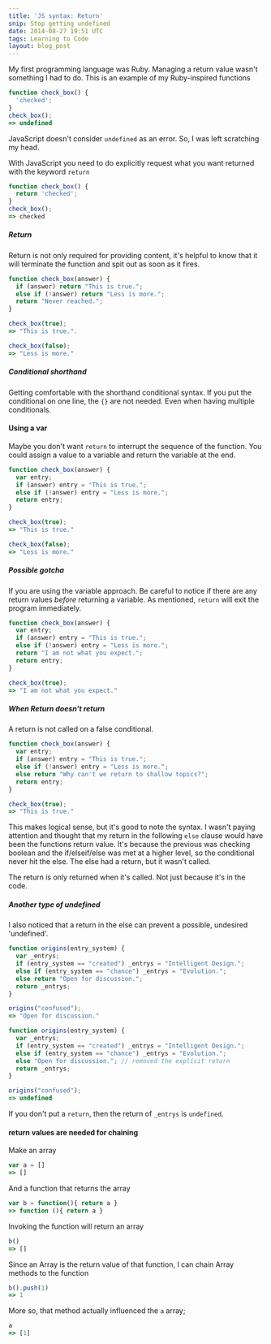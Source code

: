 ```yaml
---
title: 'JS syntax: Return'
snip: Stop getting undefined
date: 2014-08-27 19:51 UTC
tags: Learning to Code
layout: blog_post
---
```


My first programming language was Ruby. Managing a return value wasn't something I had to do. This is an example of my Ruby-inspired functions

~~~javascript
function check_box() {
  'checked';
}
check_box();
=> undefined
~~~

JavaScript doesn't consider `undefined` as an error. So, I was left scratching my head. 

With JavaScript you need to do explicitly request what you want returned with the keyword `return`

~~~javascript
function check_box() {
  return 'checked';
}
check_box();
=> checked
~~~

##### Return
Return is not only required for providing content, it's helpful to know that it will terminate the function and spit out as soon as it fires. 

~~~javascript
function check_box(answer) {
  if (answer) return "This is true.";
  else if (!answer) return "Less is more.";
  return "Never reached.";
}

check_box(true);
=> "This is true.".

check_box(false);
=> "Less is more."
~~~

##### Conditional shorthand

Getting comfortable with the shorthand conditional syntax. If you put the conditional on one line, the `{}` are not needed. 
Even when having multiple conditionals. 


#### Using a var
Maybe you don't want `return` to interrupt the sequence of the function. You could assign a value to a variable and return the variable at the end.

~~~javascript
function check_box(answer) {
  var entry;
  if (answer) entry = "This is true.";
  else if (!answer) entry = "Less is more.";
  return entry;
}

check_box(true);
=> "This is true."

check_box(false);
=> "Less is more."
~~~

##### Possible gotcha

If you are using the variable approach. Be careful to notice if there are any return values _before_ returning a variable. As mentioned, `return` will exit the program immediately.

~~~javascript
function check_box(answer) {
  var entry;
  if (answer) entry = "This is true.";
  else if (!answer) entry = "Less is more.";
  return "I am not what you expect.";
  return entry;
}

check_box(true);
=> "I am not what you expect."
~~~

##### When Return doesn't return 

A return is not called on a false conditional.

~~~javascript
function check_box(answer) {
  var entry;
  if (answer) entry = "This is true.";
  else if (!answer) entry = "Less is more.";
  else return "Why can't we return to shallow topics?";
  return entry;
}

check_box(true);
=> "This is true."
~~~

This makes logical sense, but it's good to note the syntax. I wasn't paying attention and thought that my return in the following `else` clause would have been the functions return value. It's because the previous was checking boolean and the if/elseif/else was met at a higher level, so the conditional never hit the else. The else had a return, but it wasn't called.

The return is only returned when it's called. Not just because it's in the code.

##### Another type of undefined

I also noticed that a return in the else can prevent a possible, undesired 'undefined'.

~~~javascript
function origins(entry_system) {
  var _entrys;
  if (entry_system == "created") _entrys = "Intelligent Design.";
  else if (entry_system == "chance") _entrys = "Evolution.";
  else return "Open for discussion.";
  return _entrys;
}

origins("confused");
=> "Open for discussion."

function origins(entry_system) {
  var _entrys;
  if (entry_system == "created") _entrys = "Intelligent Design.";
  else if (entry_system == "chance") _entrys = "Evolution.";
  else "Open for discussion."; // removed the explicit return
  return _entrys;
}

origins("confused");
=> undefined
~~~
If you don't put a `return`, then the return of `_entrys` is `undefined`.


#### return values are needed for chaining

Make an array

~~~javascript
var a = []
=> []
~~~

And a function that returns the array

~~~javascript
var b = function(){ return a }
=> function (){ return a }
~~~

Invoking the function will return an array

~~~javascript
b()
=> []
~~~

Since an Array is the return value of that function, I can chain Array methods to the function

~~~javascript
b().push(1)
=> 1
~~~

More so, that method actually influenced the `a` array;

~~~javascript
a
=> [1]
~~~
